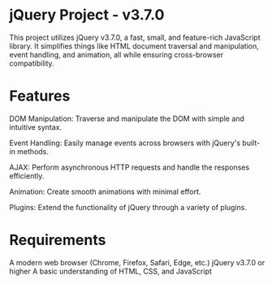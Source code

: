 <h1>jQuery Project - v3.7.0</h1>


This project utilizes jQuery v3.7.0, a fast, small, and feature-rich JavaScript library. It simplifies things like HTML document traversal and manipulation, event handling, and animation, all while ensuring cross-browser compatibility.


<h1>Features</h1>

DOM Manipulation: Traverse and manipulate the DOM with simple and intuitive syntax.

Event Handling: Easily manage events across browsers with jQuery's built-in methods.

AJAX: Perform asynchronous HTTP requests and handle the responses efficiently.

Animation: Create smooth animations with minimal effort.

Plugins: Extend the functionality of jQuery through a variety of plugins.

<h1>Requirements</h1>
A modern web browser (Chrome, Firefox, Safari, Edge, etc.)
jQuery v3.7.0 or higher
A basic understanding of HTML, CSS, and JavaScript
